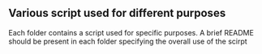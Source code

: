 ## Various script used for different purposes

Each folder contains a script used for specific purposes. A brief README should be present in each folder specifying the overall use of the scirpt
